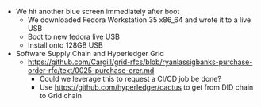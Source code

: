 - We hit another blue screen immediately after boot
  - We downloaded Fedora Workstation 35 x86_64 and wrote it to a live USB
  - Boot to new fedora live USB
  - Install onto 128GB USB
- Software Supply Chain and Hyperledger Grid
  - https://github.com/Cargill/grid-rfcs/blob/ryanlassigbanks-purchase-order-rfc/text/0025-purchase-orer.md
    - Could we leverage this to request a CI/CD job be done?
    - Use https://github.com/hyperledger/cactus to get from DID chain to Grid chain